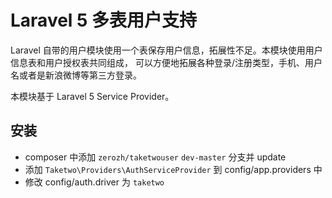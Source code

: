 # Laravel 5 多表用户支持

Laravel 自带的用户模块使用一个表保存用户信息，拓展性不足。本模块使用用户信息表和用户授权表共同组成，
可以方便地拓展各种登录/注册类型，手机、用户名或者是新浪微博等第三方登录。

本模块基于 Laravel 5 Service Provider。

## 安装

* composer 中添加 `zerozh/taketwouser` `dev-master` 分支并 update
* 添加 `Taketwo\Providers\AuthServiceProvider` 到 config/app.providers 中
* 修改 config/auth.driver 为 `taketwo`
